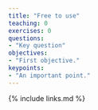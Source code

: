 ```yaml
---
title: "Free to use"
teaching: 0
exercises: 0
questions:
- "Key question"
objectives:
- "First objective."
keypoints:
- "An important point."
---
```


{% include links.md %}
